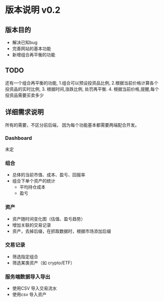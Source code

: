 # 版本说明 v0.2

## 版本目的
- 解决已知bug
- 完善网站的基本功能
- 新增组合再平衡的功能


## TODO
还有一个组合再平衡的功能,
1.组合可以预设投资品比例,
2.根据当前价格计算各个投资品的实时比例,
3. 根据时间,涨跌比例, 处罚再平衡.
4. 根据当前价格,提醒,每个投资品需要买卖多少





## 详细需求说明
所有的需要，不区分前后端， 因为每个功能基本都需要两端配合开发。

### Dashboard
未定

### 组合

- 总体的当前市值、成本、盈亏、回报率
- 组合下单个资产的统计
  - 平均持仓成本
  - 盈亏

### 资产

- 资产随时间变化图（估值、盈亏趋势）
- 增加关联的交易记录
- 资产，去掉后缀，在抓取数据时，根据市场添加后缀

### 交易记录

- 筛选指定组合
- 筛选某类资产（如 crypto/ETF）

### 服务端数据导入导出

- 使用CSV 导入交易流水
- 使用csv 导入资产

